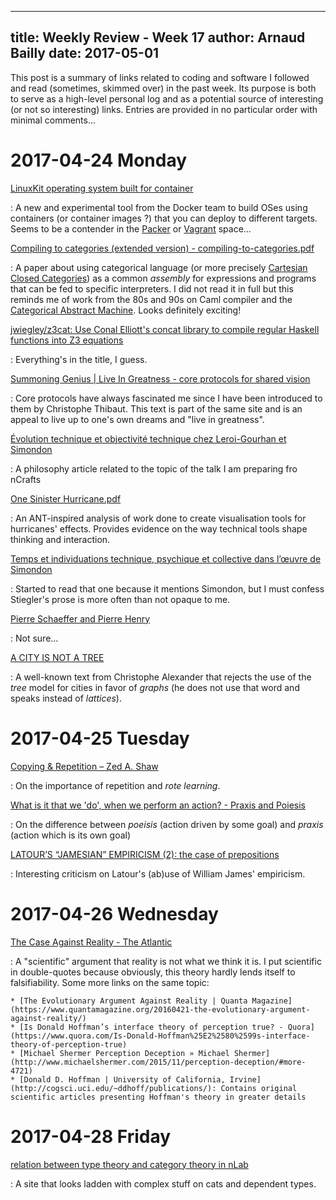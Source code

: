 ------------
title: Weekly Review - Week 17
author: Arnaud Bailly 
date: 2017-05-01
------------

This post is a summary of links related to coding and software I followed and read (sometimes, skimmed over) in the past week. Its purpose is both to serve as a high-level personal log and as a potential source of interesting (or not so interesting) links. Entries are provided in no particular order with minimal comments…

# 2017-04-24 Monday

[LinuxKit operating system built for container](https://gianarb.it/blog/linuxkit-operating-system-build-for-containers)

: A new and experimental tool from the Docker team to build OSes using containers (or container images ?) that you can deploy to different targets. Seems to be a contender in the [Packer](https://www.packer.io/) or [Vagrant](https://www.vagrantup.com) space...

[Compiling to categories (extended version) - compiling-to-categories.pdf](http://conal.net/papers/compiling-to-categories/compiling-to-categories.pdf)

: A paper about using categorical language (or more precisely [Cartesian Closed Categories](https://en.wikipedia.org/wiki/Cartesian_closed_category)) as a common *assembly* for expressions and programs that can be fed to specific interpreters. I did not read it in full but this reminds me of work from the 80s and 90s on Caml compiler and the [Categorical Abstract Machine](https://en.wikipedia.org/wiki/Categorical_abstract_machine). Looks definitely exciting!

[jwiegley/z3cat: Use Conal Elliott's concat library to compile regular Haskell functions into Z3 equations](https://github.com/jwiegley/z3cat)

: Everything's in the title, I guess.

[Summoning Genius | Live In Greatness - core protocols for shared vision](https://liveingreatness.com/summoning-genius/)

: Core protocols have always fascinated me since I have been introduced to them by Christophe Thibaut. This text is part of the same site and is an appeal to live up to one's own dreams and "live in greatness".

[Évolution technique et objectivité technique chez Leroi-Gourhan et Simondon](https://appareil.revues.org/580#tocto1n4)

: A philosophy article related to the topic of the talk I am preparing fro nCrafts

[One Sinister Hurricane.pdf](https://geography.arizona.edu/sites/geography.arizona.edu/files/u122/One%2520Sinister%2520Hurricane.pdf)

: An ANT-inspired analysis of work done to create visualisation tools for hurricanes' effects. Provides evidence on the way technical tools shape thinking and interaction.

[Temps et individuations technique, psychique et collective dans l’œuvre de Simondon](http://intellectica.org/SiteArchives/archives/n26_27/26_09_Stiegler.pdf)

: Started to read that one because it mentions Simondon, but I must confess Stiegler's prose is more often than not opaque to me.

[Pierre Schaeffer and Pierre Henry](http://www.rem.ufpr.br/_REM/REMv4/vol4/arti-palombini.htm)

: Not sure... 

[A CITY IS NOT A TREE](http://en.bp.ntu.edu.tw/wp-content/uploads/2011/12/06-Alexander-A-city-is-not-a-tree.pdf)

: A well-known text from Christophe Alexander that rejects the use of the *tree* model for cities in favor of *graphs* (he does not use that word and speaks instead of *lattices*).

# 2017-04-25 Tuesday

[Copying & Repetition – Zed A. Shaw](https://zedshaw.com/2017/04/24/copying-repetition/)

: On the importance of repetition and *rote learning*.

[What is it that we 'do', when we perform an action? - Praxis and Poiesis](https://sites.google.com/site/praxisandtechne/Home/architecture/performativity/poiesis-and-praxis)

: On the difference between *poeisis* (action driven by some goal) and *praxis* (action which is its own goal)

[LATOUR’S “JAMESIAN” EMPIRICISM (2): the case of prepositions](https://terenceblake.wordpress.com/2013/10/29/latours-jamesian-empiricism-2-the-case-of-prepositions/)

: Interesting criticism on Latour's (ab)use of William James' empiricism.

# 2017-04-26 Wednesday

[The Case Against Reality - The Atlantic](https://www.theatlantic.com/science/archive/2016/04/the-illusion-of-reality/479559/?utm_source%3Dtwb)

: A "scientific" argument that reality is not what we think it is. I put scientific in double-quotes because obviously, this theory hardly lends itself to falsifiability. Some more links on the same topic:

    * [The Evolutionary Argument Against Reality | Quanta Magazine](https://www.quantamagazine.org/20160421-the-evolutionary-argument-against-reality/)
    * [Is Donald Hoffman’s interface theory of perception true? - Quora](https://www.quora.com/Is-Donald-Hoffman%25E2%2580%2599s-interface-theory-of-perception-true)
    * [Michael Shermer Perception Deception » Michael Shermer](http://www.michaelshermer.com/2015/11/perception-deception/#more-4721)
    * [Donald D. Hoffman | University of California, Irvine](http://cogsci.uci.edu/~ddhoff/publications/): Contains original scientific articles presenting Hoffman's theory in greater details

# 2017-04-28 Friday<a id="sec-5" name="sec-5"></a>

[relation between type theory and category theory in nLab](https://ncatlab.org/nlab/show/relation%2Bbetween%2Btype%2Btheory%2Band%2Bcategory%2Btheory)

: A site that looks ladden with complex stuff on cats and dependent types.
